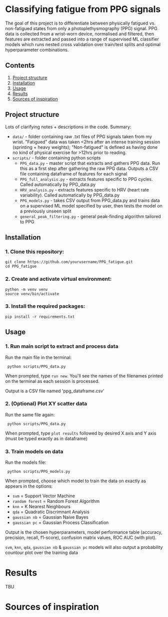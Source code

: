# Classifying fatigue from PPG signals

The goal of this project is to differentiate between physically fatigued vs. non-fatigued states from only a photoplethysmography (PPG) signal. PPG data is collected from a wrist-worn device, normalised and filtered, then features are extracted and passed into a range of supervised ML classifier models which runs nested cross validation over train/test splits and optimal hyperparameter combinations.

## Contents

1. [Project structure](#project-structure)
2. [Installation](#installation)
3. [Usage](#usage)
4. [Results](#results)
5. [Sources of inspiration](#sources-of-inspiration)


## Project structure
Lots of clarifying notes + descriptions in the code. Summary:

- `data/` - folder containing raw .txt files of PPG signals taken from my wrist. "Fatigued" data was taken <2hrs after an intense training session (sprinting + heavy weights); "Non-fatigued" is defined as having done no kind of physical exercise for >12hrs prior to reading.
- `scripts/` - folder containing python scripts
  - `PPG_data.py` - master script that extracts and gathers PPG data. Run this as a first step after gathering the raw PPG data. Outputs a CSV file containing dataframe of features for each signal
  - `PPG_full_analysis.py` - extracts features specific to PPG cycles. Called automatically by PPG_data.py
  - `HRV_analysis.py` - extracts features specific to HRV (heart rate variability). Called automatically by PPG_data.py
  - `PPG_models.py` - takes CSV output from PPG_data.py and trains data on a supervised ML model specified by user, then tests the model on a previously unseen split
  - `general_peak_filtering.py` - general peak-finding algorithm tailored to PPG

## Installation
### 1. Clone this repository:
   ```
   git clone https://github.com/yourusername/PPG_fatigue.git
   cd PPG_fatigue
   ```

### 2. Create and activate virtual environment:
   ```
   python -m venv venv
   source venv/bin/activate
   ```

### 3. Install the required packages:
   ```
   pip install -r requirements.txt
   ```

## Usage
### 1. Run main script to extract and process data 

Run the main file in the terminal:

   ```
    python scripts/PPG_data.py
   ```
When prompted, type `run new`. You'll see the names of the filenames printed on the terminal as each session is processed.

Output is a CSV file named 'ppg_dataframe.csv'

### 2. (Optional) Plot XY scatter data

Run the same file again:
   ```
    python scripts/PPG_data.py
   ```
When prompted, type `plot results` followed by desired X axis and Y axis (must be typed exactly as in dataframe)

### 3. Train models on data

Run the models file:
   ```
    python scripts/PPG_models.py
   ```
When prompted, choose which model to train the data on exactly as appears in the options:
- `svm` = Support Vector Machine
- `random forest` = Random Forest Algorithm
- `knn` = K Nearest Neighbours
- `qda` = Quadratic Discrimnant Analysis
- `gaussian nb` = Gaussian Naive Bayes
- `gaussian pc` = Gaussian Process Classification
  
Output is the chosen hyperparameters, model performance table (accuracy, precision, recall, f1-score), confusion matrix values, ROC AUC (with plot).

`svm`, `knn`, `qda`, `gaussian nb` & `gaussian pc` models will also output a probability countour plot over the training data


# Results

TBU

# Sources of inspiration
